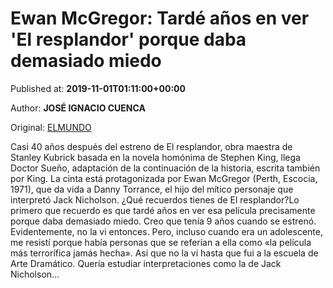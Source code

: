 
# Ewan McGregor: Tardé años en ver 'El resplandor' porque daba demasiado miedo

Published at: **2019-11-01T01:11:00+00:00**

Author: **JOSÉ IGNACIO CUENCA**

Original: [ELMUNDO](https://www.elmundo.es/metropoli/cine/2019/11/01/5dbab05afdddff260d8b4673.html)

Casi 40 años después del estreno de El resplandor, obra maestra de Stanley Kubrick basada en la novela homónima de Stephen King, llega Doctor Sueño, adaptación de la continuación de la historia, escrita también por King. La cinta está protagonizada por Ewan McGregor (Perth, Escocia, 1971), que da vida a Danny Torrance, el hijo del mítico personaje que interpretó Jack Nicholson.
¿Qué recuerdos tienes de El resplandor?Lo primero que recuerdo es que tardé años en ver esa película precisamente porque daba demasiado miedo. Creo que tenía 9 años cuando se estrenó. Evidentemente, no la vi entonces. Pero, incluso cuando era un adolescente, me resistí porque había personas que se referían a ella como «la película más terrorífica jamás hecha». Así que no la vi hasta que fui a la escuela de Arte Dramático. Quería estudiar interpretaciones como la de Jack Nicholson...
